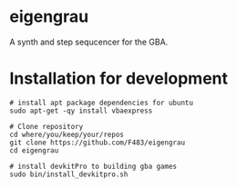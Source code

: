 # eigengrau

A synth and step sequcencer for the GBA.

# Installation for development

    # install apt package dependencies for ubuntu
    sudo apt-get -qy install vbaexpress

    # Clone repository
    cd where/you/keep/your/repos
    git clone https://github.com/F483/eigengrau
    cd eigengrau

    # install devkitPro to building gba games
    sudo bin/install_devkitpro.sh


